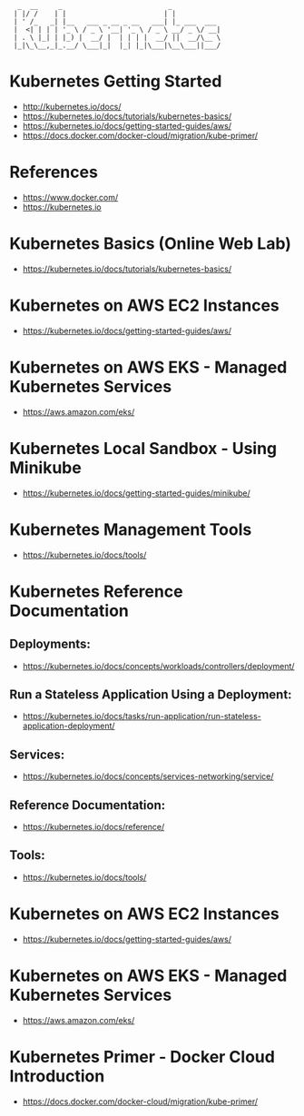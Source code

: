 


	  _  __     _                          _            
	 | |/ /    | |                        | |           
	 | ' /_   _| |__   ___ _ __ _ __   ___| |_ ___  ___ 
	 |  <| | | | '_ \ / _ \ '__| '_ \ / _ \ __/ _ \/ __|
	 | . \ |_| | |_) |  __/ |  | | | |  __/ ||  __/\__ \
	 |_|\_\__,_|_.__/ \___|_|  |_| |_|\___|\__\___||___/
	                                                    
                                                                                        
                                                    

# Kubernetes Getting Started

* http://kubernetes.io/docs/
* https://kubernetes.io/docs/tutorials/kubernetes-basics/
* https://kubernetes.io/docs/getting-started-guides/aws/
* https://docs.docker.com/docker-cloud/migration/kube-primer/


# References

* https://www.docker.com/
* https://kubernetes.io
                                                             

# Kubernetes Basics (Online Web Lab)

* https://kubernetes.io/docs/tutorials/kubernetes-basics/

# Kubernetes on AWS EC2 Instances

* https://kubernetes.io/docs/getting-started-guides/aws/ 

# Kubernetes on AWS EKS - Managed Kubernetes Services

* https://aws.amazon.com/eks/

# Kubernetes Local Sandbox - Using Minikube

* https://kubernetes.io/docs/getting-started-guides/minikube/

# Kubernetes Management Tools
	
* https://kubernetes.io/docs/tools/

# Kubernetes Reference Documentation

## Deployments:

* https://kubernetes.io/docs/concepts/workloads/controllers/deployment/

## Run a Stateless Application Using a Deployment:

* https://kubernetes.io/docs/tasks/run-application/run-stateless-application-deployment/

## Services:

* https://kubernetes.io/docs/concepts/services-networking/service/

## Reference Documentation:

* https://kubernetes.io/docs/reference/

## Tools:

* https://kubernetes.io/docs/tools/

# Kubernetes on AWS EC2 Instances

* https://kubernetes.io/docs/getting-started-guides/aws/ 

# Kubernetes on AWS EKS - Managed Kubernetes Services

* https://aws.amazon.com/eks/

# Kubernetes Primer - Docker Cloud Introduction

* https://docs.docker.com/docker-cloud/migration/kube-primer/




